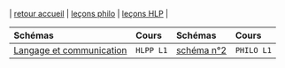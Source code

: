 | [retour accueil](https://rollauda.github.io) | [leçons philo](https://rollauda.github.io/pt2023) | [leçons HLP](https://rollauda.github.io/hlp) |

| Schémas   | Cours   |  Schémas  | Cours   |
|:-------------- |:-------------- |:-------------- |:-------------- | 
| [Langage et communication](https://rollauda.github.io/schemas/cartes/langage.html) | `HLPP L1` |  [schéma n°2](https://rollauda.github.io/) | `PHILO L1`|